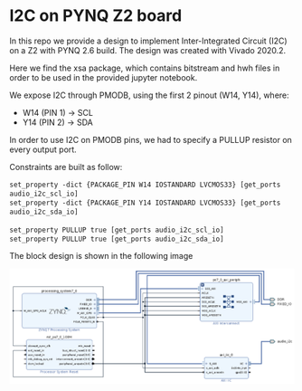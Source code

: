# I2C on PYNQ Z2 board
In this repo we provide a design to implement Inter-Integrated Circuit (I2C) on a Z2 with PYNQ 2.6 build. The design was created with Vivado 2020.2.

Here we find the xsa package, which contains bitstream and hwh files in order to be used in the provided jupyter notebook.

We expose I2C through PMODB, using the first 2 pinout (W14, Y14), where:
 - W14 (PIN 1) → SCL
 - Y14 (PIN 2) → SDA

In order to use I2C on PMODB pins, we had to specify a PULLUP resistor on every output port.

Constraints are built as follow:
```
set_property -dict {PACKAGE_PIN W14 IOSTANDARD LVCMOS33} [get_ports audio_i2c_scl_io]
set_property -dict {PACKAGE_PIN Y14 IOSTANDARD LVCMOS33} [get_ports audio_i2c_sda_io]

set_property PULLUP true [get_ports audio_i2c_scl_io]
set_property PULLUP true [get_ports audio_i2c_sda_io]
```

The block design is shown in the following image

![I2C block design](block_design.png)
